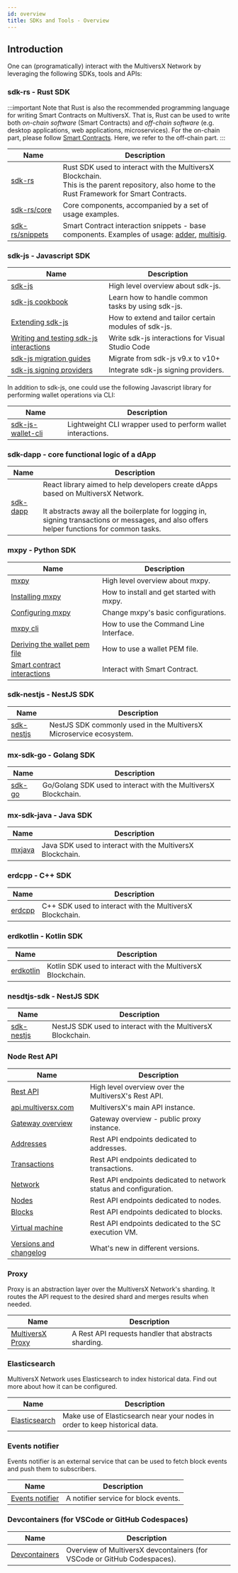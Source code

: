 ```yaml
---
id: overview
title: SDKs and Tools - Overview
---
```


[comment]: # (mx-abstract)

## Introduction

One can (programatically) interact with the MultiversX Network by leveraging the following SDKs, tools and APIs:

[comment]: # (mx-context-auto)

### sdk-rs - Rust SDK

:::important
Note that Rust is also the recommended programming language for writing Smart Contracts on MultiversX. That is, Rust can be used to write both _on-chain software_ (Smart Contracts) and _off-chain software_ (e.g. desktop applications, web applications, microservices). For the on-chain part, please follow [Smart Contracts](/developers/smart-contracts). Here, we refer to the off-chain part.
:::

| Name                            | Description                                                |
|---------------------------------|------------------------------------------------------------|
| [sdk-rs](https://github.com/multiversx/mx-sdk-rs) | Rust SDK used to interact with the MultiversX Blockchain. <br /> This is the parent repository, also home to the Rust Framework for Smart Contracts.      |
| [sdk-rs/core](https://github.com/multiversx/mx-sdk-rs/tree/master/sdk/core) |  Core components, accompanied by a set of usage examples. |
| [sdk-rs/snippets](https://github.com/multiversx/mx-sdk-rs/tree/master/framework/snippets) |  Smart Contract interaction snippets - base components. Examples of usage: [adder](https://github.com/multiversx/mx-sdk-rs/tree/master/contracts/examples/adder/interact), [multisig](https://github.com/multiversx/mx-sdk-rs/tree/master/contracts/examples/multisig/interact). |

[comment]: # (mx-context-auto)

### sdk-js - Javascript SDK

| Name                                                                                                     | Description                                         |
|----------------------------------------------------------------------------------------------------------|-----------------------------------------------------|
| [sdk-js](/sdk-and-tools/sdk-js)                                                                          | High level overview about sdk-js.                   |
| [sdk-js cookbook](/sdk-and-tools/sdk-js/sdk-js-cookbook)                                                 | Learn how to handle common tasks by using sdk-js.   |
| [Extending sdk-js](/sdk-and-tools/sdk-js/extending-sdk-js)                                               | How to extend and tailor certain modules of sdk-js. |
| [Writing and testing sdk-js interactions](/sdk-and-tools/sdk-js/writing-and-testing-sdk-js-interactions) | Write sdk-js interactions for Visual Studio Code    |
| [sdk-js migration guides](/sdk-and-tools/sdk-js/sdk-js-migration-guides)                                 | Migrate from sdk-js v9.x to v10+                    |
| [sdk-js signing providers](/sdk-and-tools/sdk-js/sdk-js-signing-providers)                               | Integrate sdk-js signing providers.                 |

In addition to sdk-js, one could use the following Javascript library for performing wallet operations via CLI:

| Name                                                  | Description                                                  |
|-------------------------------------------------------|--------------------------------------------------------------|
| [sdk-js-wallet-cli](/sdk-and-tools/sdk-js-wallet-cli) | Lightweight CLI wrapper used to perform wallet interactions. |

[comment]: # (mx-context-auto)

### sdk-dapp - core functional logic of a dApp

| Name                                | Description                                                                                                                                                                                                                                                                                    |
|-------------------------------------|------------------------------------------------------------------------------------------------------------------------------------------------------------------------------------------------------------------------------------------------------------------------------------------------|
| [sdk-dapp](/sdk-and-tools/sdk-dapp) | React library aimed to help developers create dApps based on MultiversX Network. <br/> <br/> It abstracts away all the boilerplate for logging in, signing transactions or messages, and also offers helper functions for common tasks. |

[comment]: # (mx-context-auto)

### mxpy - Python SDK

| Name                                                                                       | Description                                              |
|--------------------------------------------------------------------------------------------|----------------------------------------------------------|
| [mxpy](/sdk-and-tools/sdk-py/)                                                             | High level overview about mxpy.                          |
| [Installing mxpy](/sdk-and-tools/sdk-py/installing-mxpy)                                   | How to install and get started with mxpy.                |
| [Configuring mxpy](/sdk-and-tools/sdk-py/configuring-mxpy)                                 | Change mxpy's basic configurations.                      |
| [mxpy cli](/sdk-and-tools/sdk-py/mxpy-cli)                                                 | How to use the Command Line Interface.                   |
| [Deriving the wallet pem file](/sdk-and-tools/sdk-py/deriving-the-wallet-pem-file)         | How to use a wallet PEM file.                            |
| [Smart contract interactions](/sdk-and-tools/sdk-py/smart-contract-interactions)           | Interact with Smart Contract.                            |

[comment]: # (mx-context-auto)

### sdk-nestjs - NestJS SDK

| Name                                     | Description                                                        |
|------------------------------------------|--------------------------------------------------------------------|
| [sdk-nestjs](/sdk-and-tools/sdk-nestjs) | NestJS SDK commonly used in the MultiversX Microservice ecosystem. |

[comment]: # (mx-context-auto)

### mx-sdk-go - Golang SDK

| Name                          | Description                                                |
|-------------------------------|------------------------------------------------------------|
| [sdk-go](/sdk-and-tools/sdk-go) | Go/Golang SDK used to interact with the MultiversX Blockchain. |

[comment]: # (mx-context-auto)

### mx-sdk-java - Java SDK

| Name                              | Description                                           |
|-----------------------------------|-------------------------------------------------------|
| [mxjava](/sdk-and-tools/mxjava) | Java SDK used to interact with the MultiversX Blockchain. |

[comment]: # (mx-context-auto)

### erdcpp - C++ SDK

| Name                            | Description                                          |
|---------------------------------|------------------------------------------------------|
| [erdcpp](/sdk-and-tools/erdcpp) | C++ SDK used to interact with the MultiversX Blockchain. |

[comment]: # (mx-context-auto)

### erdkotlin - Kotlin SDK

| Name                                  | Description                                             |
|---------------------------------------|---------------------------------------------------------|
| [erdkotlin](/sdk-and-tools/erdkotlin) | Kotlin SDK used to interact with the MultiversX Blockchain. |

[comment]: # (mx-context-auto)

### nesdtjs-sdk - NestJS SDK

| Name                                    | Description                                             |
|-----------------------------------------|---------------------------------------------------------|
| [sdk-nestjs](/sdk-and-tools/sdk-nestjs) | NestJS SDK used to interact with the MultiversX Blockchain. |

[comment]: # (mx-context-auto)

### Node Rest API

| Name                                                                     | Description                                                       |
|--------------------------------------------------------------------------|-------------------------------------------------------------------|
| [Rest API](/sdk-and-tools/rest-api/)                                     | High level overview over the MultiversX's Rest API.               |
| [api.multiversx.com](/sdk-and-tools/rest-api/multiversx-api)             | MultiversX's main API instance.                                   |
| [Gateway overview](/sdk-and-tools/rest-api/gateway-overview)             | Gateway overview - public proxy instance.                         |
| [Addresses](/sdk-and-tools/rest-api/addresses)                           | Rest API endpoints dedicated to addresses.                        |
| [Transactions](/sdk-and-tools/rest-api/transactions)                     | Rest API endpoints dedicated to transactions.                     |
| [Network](/sdk-and-tools/rest-api/network)                               | Rest API endpoints dedicated to network status and configuration. |
| [Nodes](/sdk-and-tools/rest-api/nodes)                                   | Rest API endpoints dedicated to nodes.                            |
| [Blocks](/sdk-and-tools/rest-api/blocks)                                 | Rest API endpoints dedicated to blocks.                           |
| [Virtual machine](/sdk-and-tools/rest-api/virtual-machine)               | Rest API endpoints dedicated to the SC execution VM.              |
| [Versions and changelog](/sdk-and-tools/rest-api/versions-and-changelog) | What's new in different versions.                                 |

[comment]: # (mx-context-auto)

### Proxy

Proxy is an abstraction layer over the MultiversX Network's sharding. It routes the API request to the desired shard and
merges results when needed.

| Name                                     | Description                                          |
|------------------------------------------|------------------------------------------------------|
| [MultiversX Proxy](/sdk-and-tools/proxy) | A Rest API requests handler that abstracts sharding. |

[comment]: # (mx-context-auto)

### Elasticsearch

MultiversX Network uses Elasticsearch to index historical data. Find out more about how it can be configured.

| Name                                           | Description                                                                 |
|------------------------------------------------|-----------------------------------------------------------------------------|
| [Elasticsearch](/sdk-and-tools/elastic-search) | Make use of Elasticsearch near your nodes in order to keep historical data. |

[comment]: # (mx-context-auto)

### Events notifier

Events notifier is an external service that can be used to fetch block events and push them to subscribers.

| Name                                       | Description                          |
|--------------------------------------------|--------------------------------------|
| [Events notifier](/sdk-and-tools/notifier) | A notifier service for block events. |

[comment]: # (mx-context-auto)

### Devcontainers (for VSCode or GitHub Codespaces)

| Name                                          | Description                          |
|-----------------------------------------------|--------------------------------------|
| [Devcontainers](/sdk-and-tools/devcontainers) | Overview of MultiversX devcontainers (for VSCode or GitHub Codespaces). |
